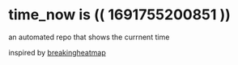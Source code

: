 # time_now is (( 1691755200851 ))

an automated repo that shows the currnent time

inspired by [breakingheatmap](https://github.com/breakingheatmap/breakingheatmap)